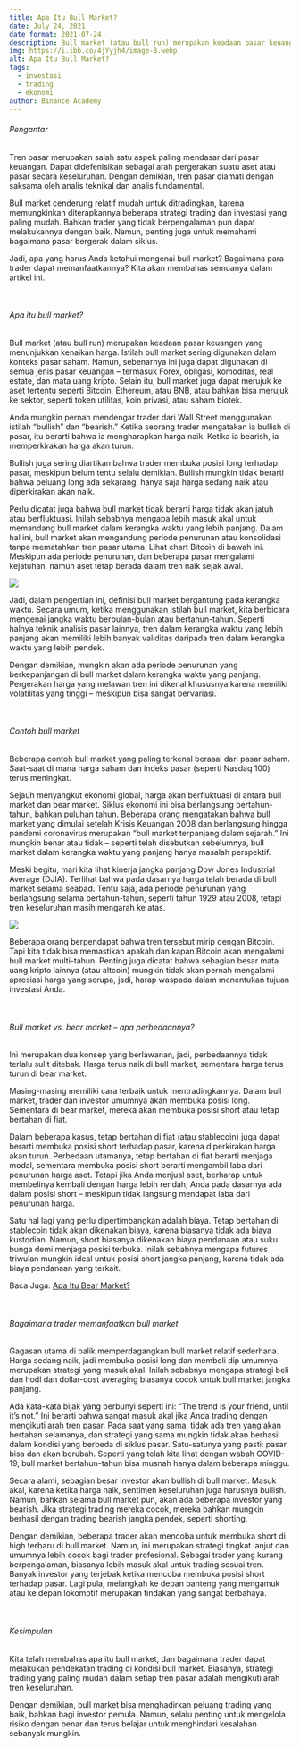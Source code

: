 ```yaml
---
title: Apa Itu Bull Market?
date: July 24, 2021
date_format: 2021-07-24
description: Bull market (atau bull run) merupakan keadaan pasar keuangan yang menunjukkan kenaikan harga.
img: https://i.ibb.co/4jYyjh4/image-8.webp
alt: Apa Itu Bull Market?
tags: 
  - investasi
  - trading
  - ekonomi
author: Binance Academy
---
```


<div class="text-justify grid gap-4">
  <h6 class="ft-h text-primary font-bold">Pengantar</h6>
  <p>Tren pasar merupakan salah satu aspek paling mendasar dari pasar keuangan. Dapat didefenisikan sebagai arah pergerakan suatu aset atau pasar secara keseluruhan. Dengan demikian, tren pasar diamati dengan saksama oleh analis teknikal dan analis fundamental.</p>
  <p>Bull market cenderung relatif mudah untuk ditradingkan, karena memungkinkan diterapkannya beberapa strategi trading dan investasi yang paling mudah. Bahkan trader yang tidak berpengalaman pun dapat melakukannya dengan baik. Namun, penting juga untuk memahami bagaimana pasar bergerak dalam siklus.</p>
  <p>Jadi, apa yang harus Anda ketahui mengenai bull market? Bagaimana para trader dapat memanfaatkannya? Kita akan membahas semuanya dalam artikel ini.</p>
</div>

<br>

<div class="text-justify grid gap-4">
  <h6 class="ft-h text-primary font-bold">Apa itu bull market?</h6>
  <p>Bull market (atau bull run) merupakan keadaan pasar keuangan yang menunjukkan kenaikan harga. Istilah bull market sering digunakan dalam konteks pasar saham. Namun, sebenarnya ini juga dapat digunakan di semua jenis pasar keuangan – termasuk Forex, obligasi, komoditas, real estate, dan mata uang kripto. Selain itu, bull market juga dapat merujuk ke aset tertentu seperti Bitcoin, Ethereum, atau BNB, atau bahkan bisa merujuk ke sektor, seperti token utilitas, koin privasi, atau saham biotek.</p>
  <p>Anda mungkin pernah mendengar trader dari Wall Street menggunakan istilah “bullish” dan “bearish.” Ketika seorang trader mengatakan ia bullish di pasar, itu berarti bahwa ia mengharapkan harga naik. Ketika ia bearish, ia memperkirakan harga akan turun.</p>
  <p>Bullish juga sering diartikan bahwa trader membuka posisi long terhadap pasar, meskipun belum tentu selalu demikian. Bullish mungkin tidak berarti bahwa peluang long ada sekarang, hanya saja harga sedang naik atau diperkirakan akan naik.</p>
  <p>Perlu dicatat juga bahwa bull market tidak berarti harga tidak akan jatuh atau berfluktuasi. Inilah sebabnya mengapa lebih masuk akal untuk memandang bull market dalam kerangka waktu yang lebih panjang. Dalam hal ini, bull market akan mengandung periode penurunan atau konsolidasi tanpa mematahkan tren pasar utama. Lihat chart Bitcoin di bawah ini. Meskipun ada periode penurunan, dan beberapa pasar mengalami kejatuhan, namun aset tetap berada dalam tren naik sejak awal.</p>
  <img src="https://i.ibb.co/b6ZNpLD/image-9.webp" class="article-img-horizontal">
  <p>Jadi, dalam pengertian ini, definisi bull market bergantung pada kerangka waktu. Secara umum, ketika menggunakan istilah bull market, kita berbicara mengenai jangka waktu berbulan-bulan atau bertahun-tahun. Seperti halnya teknik analisis pasar lainnya, tren dalam kerangka waktu yang lebih panjang akan memiliki lebih banyak validitas daripada tren dalam kerangka waktu yang lebih pendek.</p>
  <p>Dengan demikian, mungkin akan ada periode penurunan yang berkepanjangan di bull market dalam kerangka waktu yang panjang. Pergerakan harga yang melawan tren ini dikenal khususnya karena memiliki volatilitas yang tinggi – meskipun bisa sangat bervariasi.</p>
</div>

<br>

<div class="text-justify grid gap-4">
  <h6 class="ft-h text-primary font-bold">Contoh bull market</h6>
  <p>Beberapa contoh bull market yang paling terkenal berasal dari pasar saham. Saat-saat di mana harga saham dan indeks pasar (seperti Nasdaq 100) terus meningkat.</p>
  <p>Sejauh menyangkut ekonomi global, harga akan berfluktuasi di antara bull market dan bear market. Siklus ekonomi ini bisa berlangsung bertahun-tahun, bahkan puluhan tahun. Beberapa orang mengatakan bahwa bull market yang dimulai setelah Krisis Keuangan 2008 dan berlangsung hingga pandemi coronavirus merupakan “bull market terpanjang dalam sejarah.” Ini mungkin benar atau tidak – seperti telah disebutkan sebelumnya, bull market dalam kerangka waktu yang panjang hanya masalah perspektif.</p>
  <p>Meski begitu, mari kita lihat kinerja jangka panjang Dow Jones Industrial Average (DJIA). Terlihat bahwa pada dasarnya harga telah berada di bull market selama seabad. Tentu saja, ada periode penurunan yang berlangsung selama bertahun-tahun, seperti tahun 1929 atau 2008, tetapi tren keseluruhan masih mengarah ke atas.</p>
  <img src="https://i.ibb.co/G04LzzN/image-10.webp" class="article-img-horizontal">
  <p>Beberapa orang berpendapat bahwa tren tersebut mirip dengan Bitcoin. Tapi kita tidak bisa memastikan apakah dan kapan Bitcoin akan mengalami bull market multi-tahun. Penting juga dicatat bahwa sebagian besar mata uang kripto lainnya (atau altcoin) mungkin tidak akan pernah mengalami apresiasi harga yang serupa, jadi, harap waspada dalam menentukan tujuan investasi Anda.</p>
</div>

<br>

<div class="text-justify grid gap-4">
  <h6 class="ft-h text-primary font-bold">Bull market vs. bear market – apa perbedaannya?</h6>
  <p>Ini merupakan dua konsep yang berlawanan, jadi, perbedaannya tidak terlalu sulit ditebak. Harga terus naik di bull market, sementara harga terus turun di bear market.</p>
  <p>Masing-masing memiliki cara terbaik untuk mentradingkannya. Dalam bull market, trader dan investor umumnya akan membuka posisi long. Sementara di bear market, mereka akan membuka posisi short atau tetap bertahan di fiat.</p>
  <p>Dalam beberapa kasus, tetap bertahan di fiat (atau stablecoin) juga dapat berarti membuka posisi short terhadap pasar, karena diperkirakan harga akan turun. Perbedaan utamanya, tetap bertahan di fiat berarti menjaga modal, sementara membuka posisi short berarti mengambil laba dari penurunan harga aset. Tetapi jika Anda menjual aset, berharap untuk membelinya kembali dengan harga lebih rendah, Anda pada dasarnya ada dalam posisi short – meskipun tidak langsung mendapat laba dari penurunan harga.</p>
  <p>Satu hal lagi yang perlu dipertimbangkan adalah biaya. Tetap bertahan di stablecoin tidak akan dikenakan biaya, karena biasanya tidak ada biaya kustodian. Namun, short biasanya dikenakan biaya pendanaan atau suku bunga demi menjaga posisi terbuka. Inilah sebabnya mengapa futures triwulan mungkin ideal untuk posisi short jangka panjang, karena tidak ada biaya pendanaan yang terkait.</p>
  <p>Baca Juga: <a href="https://www.uangkerja.id/articles/apa-itu-bear-market">Apa Itu Bear Market?</a></p>
</div>

<br>

<div class="text-justify grid gap-4">
  <h6 class="ft-h text-primary font-bold">Bagaimana trader memanfaatkan bull market</h6>
  <p>Gagasan utama di balik memperdagangkan bull market relatif sederhana. Harga sedang naik, jadi membuka posisi long dan membeli dip umumnya merupakan strategi yang masuk akal. Inilah sebabnya mengapa strategi beli dan hodl dan dollar-cost averaging biasanya cocok untuk bull market jangka panjang.</p>
  <p>Ada kata-kata bijak yang berbunyi seperti ini: “The trend is your friend, until it’s not.” Ini berarti bahwa sangat masuk akal jika Anda trading dengan mengikuti arah tren pasar. Pada saat yang sama, tidak ada tren yang akan bertahan selamanya, dan strategi yang sama mungkin tidak akan berhasil dalam kondisi yang berbeda di siklus pasar. Satu-satunya yang pasti: pasar bisa dan akan berubah. Seperti yang telah kita lihat dengan wabah COVID-19, bull market bertahun-tahun bisa musnah hanya dalam beberapa minggu.</p>
  <p>Secara alami, sebagian besar investor akan bullish di bull market. Masuk akal, karena ketika harga naik, sentimen keseluruhan juga harusnya bullish. Namun, bahkan selama bull market pun, akan ada beberapa investor yang bearish. Jika strategi trading mereka cocok, mereka bahkan mungkin berhasil dengan trading bearish jangka pendek, seperti shorting.</p>
  <p>Dengan demikian, beberapa trader akan mencoba untuk membuka short di high terbaru di bull market. Namun, ini merupakan strategi tingkat lanjut dan umumnya lebih cocok bagi trader profesional. Sebagai trader yang kurang berpengalaman, biasanya lebih masuk akal untuk trading sesuai tren. Banyak investor yang terjebak ketika mencoba membuka posisi short terhadap pasar. Lagi pula, melangkah ke depan banteng yang mengamuk atau ke depan lokomotif merupakan tindakan yang sangat berbahaya.</p>
</div>

<br>

<div class="text-justify grid gap-4">
  <h6 class="ft-h text-primary font-bold">Kesimpulan</h6>
  <p>Kita telah membahas apa itu bull market, dan bagaimana trader dapat melakukan pendekatan trading di kondisi bull market. Biasanya, strategi trading yang paling mudah dalam setiap tren pasar adalah mengikuti arah tren keseluruhan.</p>
  <p>Dengan demikian, bull market bisa menghadirkan peluang trading yang baik, bahkan bagi investor pemula. Namun, selalu penting untuk mengelola risiko dengan benar dan terus belajar untuk menghindari kesalahan sebanyak mungkin.</p>
</div>